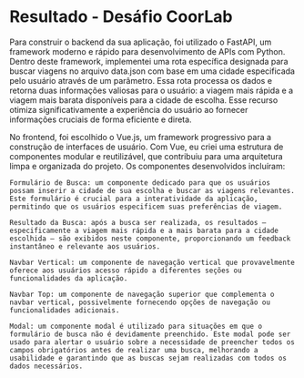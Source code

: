 # Resultado - Desáfio CoorLab

Para construir o backend da sua aplicação, foi utilizado o FastAPI, um framework moderno e rápido para desenvolvimento de APIs com Python. Dentro deste framework, implementei uma rota específica designada para buscar viagens no arquivo data.json com base em uma cidade especificada pelo usuário através de um parâmetro. Essa rota processa os dados e retorna duas informações valiosas para o usuário: a viagem mais rápida e a viagem mais barata disponíveis para a cidade de escolha. Esse recurso otimiza significativamente a experiência do usuário ao fornecer informações cruciais de forma eficiente e direta.

No frontend, foi escolhido o Vue.js, um framework progressivo para a construção de interfaces de usuário. Com Vue, eu criei uma estrutura de componentes modular e reutilizável, que contribuiu para uma arquitetura limpa e organizada do projeto. Os componentes desenvolvidos incluíram:

    Formulário de Busca: um componente dedicado para que os usuários possam inserir a cidade de sua escolha e buscar as viagens relevantes. Este formulário é crucial para a interatividade da aplicação, permitindo que os usuários especificem suas preferências de viagem.

    Resultado da Busca: após a busca ser realizada, os resultados — especificamente a viagem mais rápida e a mais barata para a cidade escolhida — são exibidos neste componente, proporcionando um feedback instantâneo e relevante aos usuários.

    Navbar Vertical: um componente de navegação vertical que provavelmente oferece aos usuários acesso rápido a diferentes seções ou funcionalidades da aplicação.

    Navbar Top: um componente de navegação superior que complementa o navbar vertical, possivelmente fornecendo opções de navegação ou funcionalidades adicionais.

    Modal: um componente modal é utilizado para situações em que o formulário de busca não é devidamente preenchido. Este modal pode ser usado para alertar o usuário sobre a necessidade de preencher todos os campos obrigatórios antes de realizar uma busca, melhorando a usabilidade e garantindo que as buscas sejam realizadas com todos os dados necessários.


